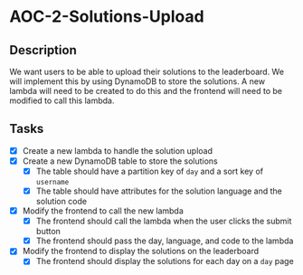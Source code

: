 # AOC-2-Solutions-Upload

## Description

We want users to be able to upload their solutions to the leaderboard. We will implement this by using DynamoDB to store the solutions. A new lambda will need to be created to do this and the frontend will need to be modified to call this lambda.

## Tasks

- [x] Create a new lambda to handle the solution upload
- [x] Create a new DynamoDB table to store the solutions
  - [x] The table should have a partition key of `day` and a sort key of `username`
  - [x] The table should have attributes for the solution language and the solution code
- [x] Modify the frontend to call the new lambda
  - [x] The frontend should call the lambda when the user clicks the submit button
  - [x] The frontend should pass the day, language, and code to the lambda
- [x] Modify the frontend to display the solutions on the leaderboard
  - [x] The frontend should display the solutions for each day on a `day` page
